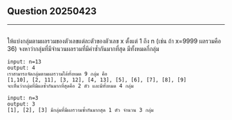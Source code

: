## Question 20250423

---

##

ให้แบ่งกลุ่มตามผลรวมของตัวเลขแต่ละตัวของตัวเลข x ตั้งแต่ 1 ถึง n (เช่น ถ้า x=9999 ผลรวมคือ 36)
จงหาว่ากลุ่มที่มีจำนวนผลรวมที่มีค่าซ้ำกันมากที่สุด มีทั้งหมดกี่กลุ่ม

```
input: n=13
output: 4
เราสามารถจัดกลุ่มตามผลรวามได้ทั้งหมด 9 กลุ่ม คือ
[1,10], [2, 11], [3, 12], [4, 13], [5], [6], [7], [8], [9]
จะเห็นว่ากลุ่มที่มีผลซ้ำกันมากที่สุดคือ 2 ตัว และมีทั้งหมด 4 กลุ่ม
```

```
input: n=3
output: 3
[1], [2], [3] มีกลุ่มที่มีผลรวามซ้ำกันมากสุด 1 ตัว จำนวน 3 กลุ่ม
```
